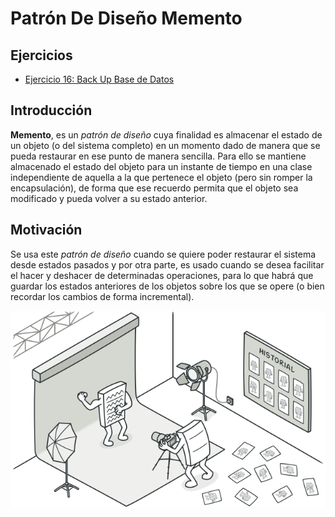 # Patrón De Diseño Memento

## Ejercicios
-  [Ejercicio 16: Back Up Base de Datos](https://github.com/AleS900/Design_Patterns/tree/main/src/main/java/memento/e17_back_up_base_de_datos_2P)

## Introducción
**Memento**, es un *patrón de diseño* cuya finalidad es almacenar el estado de un objeto (o del sistema completo) en un momento dado 
de manera que se pueda restaurar en ese punto de manera sencilla. Para ello se mantiene almacenado el estado del objeto para un instante
de tiempo en una clase independiente de aquella a la que pertenece el objeto (pero sin romper la encapsulación), de forma que ese 
recuerdo permita que el objeto sea modificado y pueda volver a su estado anterior.

## Motivación
Se usa este *patrón de diseño* cuando se quiere poder restaurar el sistema desde estados pasados y por otra parte, es usado cuando se desea 
facilitar el hacer y deshacer de determinadas operaciones, para lo que habrá que guardar los estados anteriores de los objetos sobre los 
que se opere (o bien recordar los cambios de forma incremental).</br>
 <p align="center">
    <img src="https://github.com/AleS900/prueba/blob/master/assets/memento-es.png" />
 </p>
 
